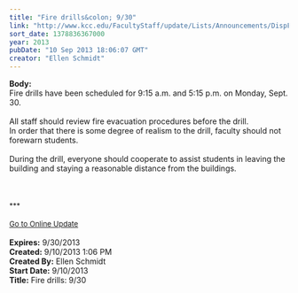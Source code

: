 ```yaml
---
title: "Fire drills&colon; 9/30"
link: "http://www.kcc.edu/FacultyStaff/update/Lists/Announcements/DispForm.aspx?ID=1235"
sort_date: 1378836367000
year: 2013
pubDate: "10 Sep 2013 18:06:07 GMT"
creator: "Ellen Schmidt"
---
```


<div><b>Body:</b> <div class="ExternalClass91181950CAFD4E4EA3EACE12069BED7C"><div>Fire drills have been scheduled for 9:15 a.m. and 5:15 p.m. on Monday, Sept. 30.</div>
<div> </div>
<div>All staff should review fire evacuation procedures before the drill.</div>
<div>In order that there is some degree of realism to the drill, faculty should not forewarn students. </div>
<div> </div>
<div>During the drill, everyone should cooperate to assist students in leaving the building and staying a reasonable distance from the buildings.</div>
<div> </div>
<div> </div>
<div> </div>
<div>
<div></div>
<div>
<div><font size="2">***</font></div>
<div> </div>
<div><font size="2"></font></div>
<div><font size="2"><a href="/FacultyStaff/update/Pages/dailyupdate.aspx">Go to Online Update</a></font></div>
<div><font size="2"></font></div></div>
<div></div></div>
<div> </div></div></div>
<div><b>Expires:</b> 9/30/2013</div>
<div><b>Created:</b> 9/10/2013 1:06 PM</div>
<div><b>Created By:</b> Ellen Schmidt</div>
<div><b>Start Date:</b> 9/10/2013</div>
<div><b>Title:</b> Fire drills: 9/30</div>

